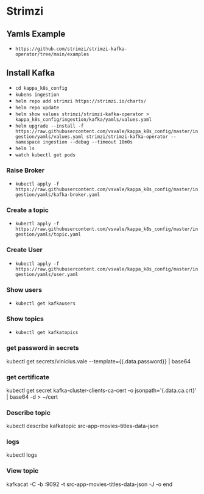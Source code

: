 # Strimzi

## Yamls Example

- `https://github.com/strimzi/strimzi-kafka-operator/tree/main/examples`

## Install Kafka

- `cd kappa_k8s_config`
- `kubens ingestion`
- `helm repo add strimzi https://strimzi.io/charts/`
- `helm repo update`
- `helm show values strimzi/strimzi-kafka-operator > kappa_k8s_config/ingestion/kafka/yamls/values.yaml`
- `helm upgrade --install -f https://raw.githubusercontent.com/vsvale/kappa_k8s_config/master/ingestion/yamls/values.yaml strimzi/strimzi-kafka-operator --namespace ingestion --debug --timeout 10m0s`
- `helm ls`
- `watch kubectl get pods`

### Raise Broker

- `kubectl apply -f https://raw.githubusercontent.com/vsvale/kappa_k8s_config/master/ingestion/yamls/kafka-broker.yaml`

### Create a topic
- `kubectl apply -f https://raw.githubusercontent.com/vsvale/kappa_k8s_config/master/ingestion/yamls/topic.yaml`

### Create User
- `kubectl apply -f https://raw.githubusercontent.com/vsvale/kappa_k8s_config/master/ingestion/yamls/user.yaml`

### Show users
- `kubectl get kafkausers`

### Show topics
- `kubectl get kafkatopics`

### get password in secrets
kubectl get secrets/vinicius.vale --template={{.data.password}} | base64

### get certificate
kubectl get secret kafka-cluster-clients-ca-cert -o jsonpath='{.data.ca\.crt}' | base64 -d > ~/cert

### Describe topic
kubectl describe kafkatopic src-app-movies-titles-data-json

### logs
kubectl logs <service>

### View topic
kafkacat -C -b <ip>:9092 -t src-app-movies-titles-data-json -J -o end